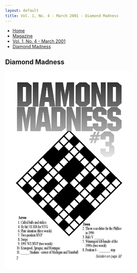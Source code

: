 ```yaml
---
layout: default
title: Vol. 1, No. 4 - March 2001 - Diamond Madness
---
```

<nav class="breadcrumb" aria-label="breadcrumbs">
  <ul>
    <li><a href="{{ site.url }}{{ site.baseurl }}/index.html">Home</a></li>
    <li><a href="../magazine-home.html">Magazine</a></li>
    <li><a href="bi_vol_1_no_4_home.html">Vol. 1, No. 4 - March 2001</a></li>
    <li class="is-active"><a href="#" aria-current="page">Diamond Madness</a></li>
  </ul>
</nav>

<section class="storycontent">
  <h1>Diamond Madness</h1>
  <img src="images/bi_vol_1_no_4_diamond_madness.gif">
</section>
